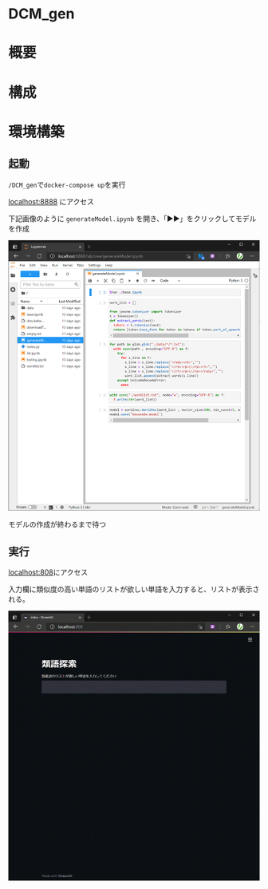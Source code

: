 # DCM_gen

# 概要

# 構成

# 環境構築

## 起動

`/DCM_gen`で`docker-compose up`を実行

[localhost:8888](localhost:8888) にアクセス

下記画像のように `generateModel.ipynb` を開き、「▶▶」をクリックしてモデルを作成

![](./Graphics/DCM01.png)

モデルの作成が終わるまで待つ

## 実行

[localhost:808](localhpst:808)にアクセス

入力欄に類似度の高い単語のリストが欲しい単語を入力すると、リストが表示される。

![](./Graphics/sample.gif)
